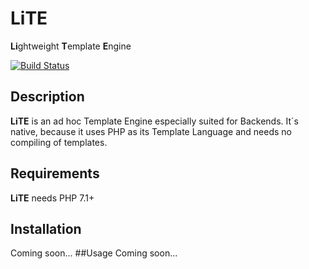 # LiTE
**Li**ghtweight **T**emplate **E**ngine

[![Build Status](https://travis-ci.org/tpawl/LiTE.svg?branch=master)](https://travis-ci.org/tpawl/LiTE)
## Description
**LiTE** is an ad hoc Template Engine especially suited for Backends. It´s native, because it uses PHP as its Template Language and needs no compiling of templates.
## Requirements
**LiTE** needs PHP 7.1+
## Installation
Coming soon...
##Usage
Coming soon...
